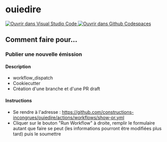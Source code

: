 # ouiedire

[
    ![Ouvrir dans Visual Studio Code](
        https://img.shields.io/static/v1?label=Remote%20Containers&message=Open&color=blue&logo=visualstudiocode
    )
](
    https://vscode.dev/redirect?url=vscode://ms-vscode-remote.remote-containers/cloneInVolume?url=https://github.com/constructions-incongrues/ouiedire
) [
    ![Ouvrir dans Github Codespaces](
        https://img.shields.io/static/v1?label=Codespaces&message=Open&color=green&logo=github
    )
](
    https://github.com/codespaces/new?hide_repo_select=true&ref=main&repo=9930817
)

## Comment faire pour...

### Publier une nouvelle émission

#### Description

- workflow_dispatch
- Cookiecutter
- Création d'une branche et d'une PR draft

#### Instructions

- Se rendre à l'adresse : <https://github.com/constructions-incongrues/ouiedire/actions/workflows/show-pr.yml>
- Cliquer sur le bouton "Run Workflow" à droite, remplir le formulaire autant que faire se peut (les informations pourront être modifiées plus tard) puis le soumettre
